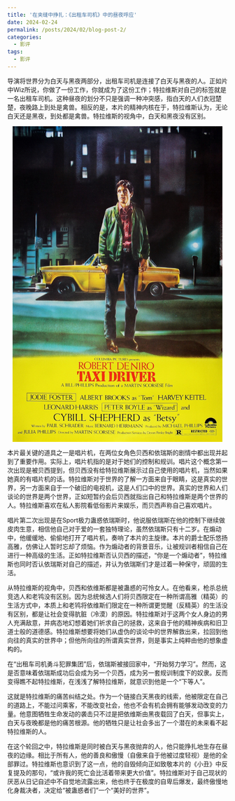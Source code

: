 ```yaml
---
title: '在夹缝中挣扎：《出租车司机》中的昼夜呼应'
date: 2024-02-24
permalink: /posts/2024/02/blog-post-2/
categories: 
  - 影评
tags:
  - 影评
---
```


导演将世界分为白天与黑夜两部分，出租车司机是连接了白天与黑夜的人。正如片中Wiz所说，你做了一份工作，你就成为了这份工作；特拉维斯对自己的标签就是一名出租车司机。这种昼夜的划分不只是强调一种冲突感，指白天的人们衣冠楚楚，夜晚路上到处是禽兽。相反的是，本片的精神内核在于，特拉维斯认为，无论白天还是黑夜，到处都是禽兽。特拉维斯的视角中，白天和黑夜没有区别。

<img src="/images/td.jpg" alt="Taxi Driver" width="480" height="720" style="display:block; margin:auto;">

本片最关键的道具之一是唱片机，在两位女角色贝西和依瑞斯的剧情中都出现并起到了重要作用。实际上，唱片机指的是对于她们的控制和规训。唱片这个概念第一次出现是被贝西提到，但贝西没有给特拉维斯展示过自己使用的唱片机，当然如果她真的有唱片机的话。特拉维斯对于世界的了解一方面来自于眼睛，这是真实的世界，另一方面来自于一个破旧的电视机，这是人们口中的世界。真实的世界和人们谈论的世界是两个世界，正如短暂约会后贝西就指出自己和特拉维斯是两个世界的人。特拉维斯喜欢在私人影院看低俗影片来娱乐，而贝西声称自己喜欢唱片。

唱片第二次出现是在Sport极力蛊惑依瑞斯时，他说服依瑞斯在他的控制下继续做皮肉生意，相信他自己对于爱的一套独特理论，虽然依瑞斯只有十二岁。在煽动中，他缓缓地、偷偷地打开了唱片机，奏响了本片的主旋律。本片的爵士配乐悠扬高雅，仿佛让人暂时忘却了烦恼。作为煽动者的背景音乐，让被规训者相信自己在进行一种高级的生活。正如特拉维斯否认贝西的描述，“你是一个煽动者”，特拉维斯也同时否认依瑞斯对自己的描述，并认为依瑞斯们才是过着一种保守，顽固的生活。

从特拉维斯的视角中，贝西和依维斯都是被蛊惑的可怜女人。在他看来，枪杀总统竞选人和老鸨没有区别。因为总统候选人们将贝西限定在一种所谓高雅（精英）的生活方式中，本质上和老鸨将依维斯们限定在一种所谓更觉醒（反精英）的生活没有区别，都是让社会变得肮脏（冷漠）的原因。特拉维斯对于这两个女人身边的男人充满敌意，并病态地幻想着她们祈求自己的拯救，这来自于他的精神疾病和旧卫道士般的道德感。特拉维斯想要将她们从虚伪的谈论中的世界解救出来，拉回到他向往的真实的世界中；但他所向往的所谓真实世界，则是事实上纯粹由他的想象虚构的。

在“出租车司机勇斗犯罪集团”后，依瑞斯被接回家中，“开始努力学习”。然而，这是否意味着依瑞斯成功后会成为另一个贝西，成为另一套规训制度下的奴隶。反而变得瞧不起特拉维斯，在浅浅了解特拉维斯，就意识到他是一个“下等人”。

这就是特拉维斯的痛苦纠结之处。作为一个链接白天黑夜的线索，他被限定在自己的道路上，不能过问乘客，不能改变社会，他也不会有机会拥有能够发动改变的力量。他意图牺牲生命发动的袭击只不过是把依维斯由黑夜载回了白天，但事实上，白天与夜晚都是他的痛苦根源。他的牺牲只是让社会多出了一个潜在的未来看不起特拉维斯的人。

在这个轮回之中，特拉维斯是同时被白天与黑夜抛弃的人，他只能挣扎地生存在昼夜的边缘。相比于所有人，他的善良和傲慢（自傲来自于他被过度轻视）是他的全部罪过。特拉维斯也意识到了这一点，他的自毁倾向正如致敬本片的《小丑》中反复提及的那句，“或许我的死亡会比活着带来更大价值”。特拉维斯对于自己现状的厌恶从日记自述中不自觉地流露出来，他也终于在极度的自卑后爆发，最终傲慢地化身裁决者，决定给“被蛊惑者们”一个“美好的世界”。
